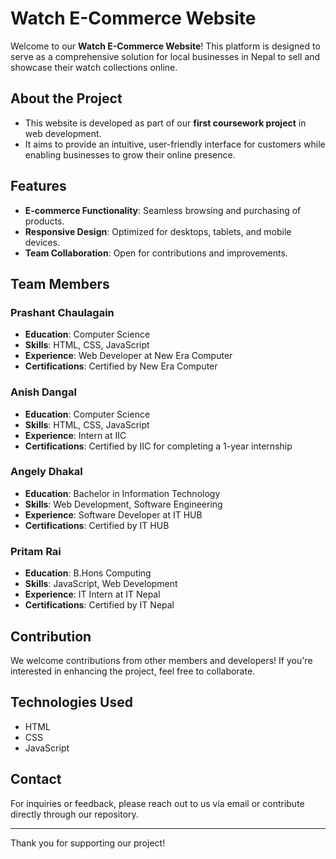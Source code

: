 # Watch E-Commerce Website

Welcome to our **Watch E-Commerce Website**! This platform is designed to serve as a comprehensive solution for local businesses in Nepal to sell and showcase their watch collections online.

## About the Project

- This website is developed as part of our **first coursework project** in web development.
- It aims to provide an intuitive, user-friendly interface for customers while enabling businesses to grow their online presence.

## Features

- **E-commerce Functionality**: Seamless browsing and purchasing of products.
- **Responsive Design**: Optimized for desktops, tablets, and mobile devices.
- **Team Collaboration**: Open for contributions and improvements.

## Team Members

### Prashant Chaulagain
- **Education**: Computer Science
- **Skills**: HTML, CSS, JavaScript
- **Experience**: Web Developer at New Era Computer
- **Certifications**: Certified by New Era Computer

### Anish Dangal
- **Education**: Computer Science
- **Skills**: HTML, CSS, JavaScript
- **Experience**: Intern at IIC
- **Certifications**: Certified by IIC for completing a 1-year internship

### Angely Dhakal
- **Education**: Bachelor in Information Technology
- **Skills**: Web Development, Software Engineering
- **Experience**: Software Developer at IT HUB
- **Certifications**: Certified by IT HUB

### Pritam Rai
- **Education**: B.Hons Computing
- **Skills**: JavaScript, Web Development
- **Experience**: IT Intern at IT Nepal
- **Certifications**: Certified by IT Nepal

## Contribution

We welcome contributions from other members and developers! If you're interested in enhancing the project, feel free to collaborate.

## Technologies Used

- HTML
- CSS
- JavaScript

## Contact

For inquiries or feedback, please reach out to us via email or contribute directly through our repository.

---

Thank you for supporting our project!
